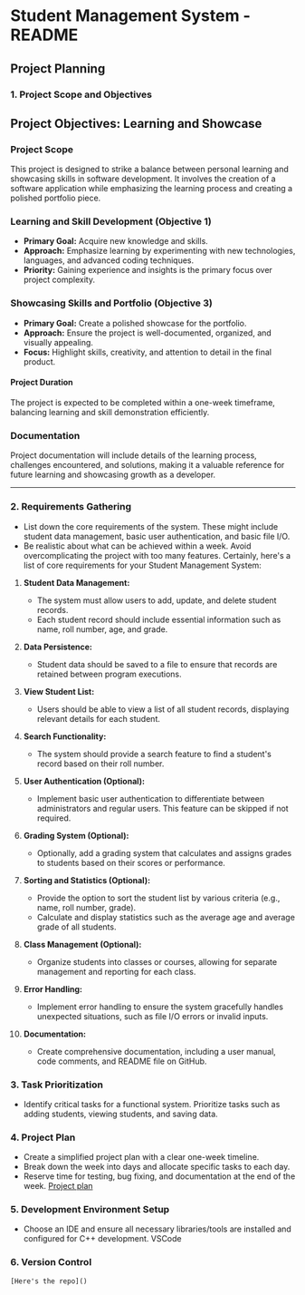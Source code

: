 # Student Management System - README

## Project Planning

### 1. Project Scope and Objectives

## Project Objectives: Learning and Showcase

### Project Scope

This project is designed to strike a balance between personal learning and showcasing skills in software development. It involves the creation of a software application while emphasizing the learning process and creating a polished portfolio piece.

### Learning and Skill Development (Objective 1)

- **Primary Goal:** Acquire new knowledge and skills.
- **Approach:** Emphasize learning by experimenting with new technologies, languages, and advanced coding techniques.
- **Priority:** Gaining experience and insights is the primary focus over project complexity.

### Showcasing Skills and Portfolio (Objective 3)

- **Primary Goal:** Create a polished showcase for the portfolio.
- **Approach:** Ensure the project is well-documented, organized, and visually appealing.
- **Focus:** Highlight skills, creativity, and attention to detail in the final product.

#### Project Duration

The project is expected to be completed within a one-week timeframe, balancing learning and skill demonstration efficiently.

### Documentation

Project documentation will include details of the learning process, challenges encountered, and solutions, making it a valuable reference for future learning and showcasing growth as a developer.

---


### 2. Requirements Gathering
- List down the core requirements of the system. These might include student data management, basic user authentication, and basic file I/O.
- Be realistic about what can be achieved within a week. Avoid overcomplicating the project with too many features.
    Certainly, here's a list of core requirements for your Student Management System:

1. **Student Data Management:**
   - The system must allow users to add, update, and delete student records.
   - Each student record should include essential information such as name, roll number, age, and grade.

2. **Data Persistence:**
   - Student data should be saved to a file to ensure that records are retained between program executions.

3. **View Student List:**
   - Users should be able to view a list of all student records, displaying relevant details for each student.

4. **Search Functionality:**
   - The system should provide a search feature to find a student's record based on their roll number.

5. **User Authentication (Optional):**
   - Implement basic user authentication to differentiate between administrators and regular users. This feature can be skipped if not required.

6. **Grading System (Optional):**
   - Optionally, add a grading system that calculates and assigns grades to students based on their scores or performance.

7. **Sorting and Statistics (Optional):**
   - Provide the option to sort the student list by various criteria (e.g., name, roll number, grade).
   - Calculate and display statistics such as the average age and average grade of all students.

8. **Class Management (Optional):**
   - Organize students into classes or courses, allowing for separate management and reporting for each class.

9. **Error Handling:**
   - Implement error handling to ensure the system gracefully handles unexpected situations, such as file I/O errors or invalid inputs.

10. **Documentation:**
    - Create comprehensive documentation, including a user manual, code comments, and README file on GitHub.

### 3. Task Prioritization
- Identify critical tasks for a functional system. Prioritize tasks such as adding students, viewing students, and saving data.

### 4. Project Plan
- Create a simplified project plan with a clear one-week timeline.
- Break down the week into days and allocate specific tasks to each day.
- Reserve time for testing, bug fixing, and documentation at the end of the week.
    [Project plan](Project_plan.md)

### 5. Development Environment Setup
- Choose an IDE and ensure all necessary libraries/tools are installed and configured for C++ development.
    VSCode
### 6. Version Control
    [Here's the repo]()


